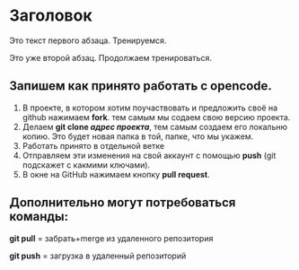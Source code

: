 # Заголовок 
Это текст первого абзаца. Тренируемся.

Это уже второй абзац. Продолжаем тренироваться.

## Запишем как принято работать с opencode.
1. В проекте, в котором хотим поучаствовать и предложить своё на github нажимаем **fork**. тем самым мы содаем свою версию проекта.
2. Делаем **git clone *адрес проекта***, тем самым создаем его локальню копию. Это будет новая папка в той, папке, что мы укажем.
3. Работать принято в отдельной ветке
4. Отправляем эти изменения на свой аккаунт с помощью **push** (git подскажет с какмими ключами).
5. В окне на GitHub нажимаем кнопку **pull request**.

## Дополнительно могут потребоваться команды:
**git pull** = забрать+merge из удаленного репозитория

**git push** = загрузка в удаленный репозиторий
